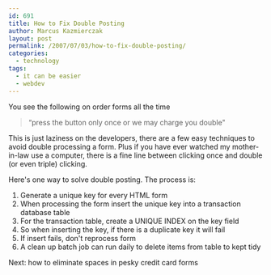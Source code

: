 ```yaml
---
id: 691
title: How to Fix Double Posting
author: Marcus Kazmierczak
layout: post
permalink: /2007/07/03/how-to-fix-double-posting/
categories:
  - technology
tags:
  - it can be easier
  - webdev
---
```

You see the following on order forms all the time

> &#8220;press the button only once or we may charge you double"</em>

This is just laziness on the developers, there are a few easy techniques to avoid double processing a form. Plus if you have ever watched my mother-in-law use a computer, there is a fine line between clicking once and double (or even triple) clicking.

Here's one way to solve double posting. The process is:

  1. Generate a unique key for every HTML form
  2. When processing the form insert the unique key into a transaction database table
  3. For the transaction table, create a UNIQUE INDEX on the key field
  4. So when inserting the key, if there is a duplicate key it will fail
  5. If insert fails, don't reprocess form
  6. A clean up batch job can run daily to delete items from table to kept tidy

Next: how to eliminate spaces in pesky credit card forms
